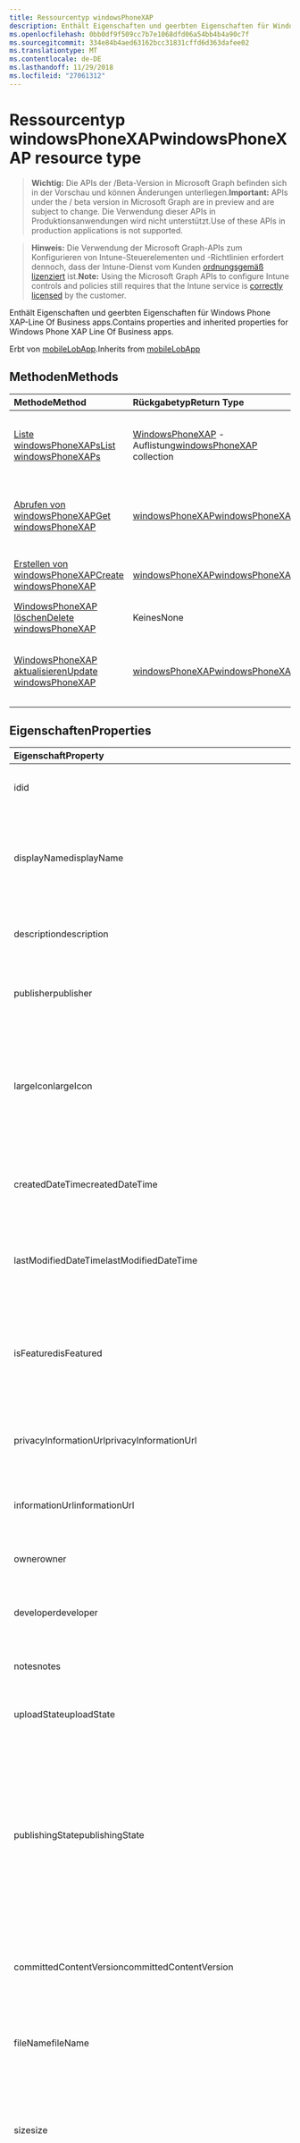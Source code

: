```yaml
---
title: Ressourcentyp windowsPhoneXAP
description: Enthält Eigenschaften und geerbten Eigenschaften für Windows Phone XAP-Line Of Business apps.
ms.openlocfilehash: 0bb0df9f509cc7b7e1068dfd06a54bb4b4a90c7f
ms.sourcegitcommit: 334e84b4aed63162bcc31831cffd6d363dafee02
ms.translationtype: MT
ms.contentlocale: de-DE
ms.lasthandoff: 11/29/2018
ms.locfileid: "27061312"
---
```

# <a name="windowsphonexap-resource-type"></a><span data-ttu-id="f2d7f-103">Ressourcentyp windowsPhoneXAP</span><span class="sxs-lookup"><span data-stu-id="f2d7f-103">windowsPhoneXAP resource type</span></span>

> <span data-ttu-id="f2d7f-104">**Wichtig:** Die APIs der /Beta-Version in Microsoft Graph befinden sich in der Vorschau und können Änderungen unterliegen.</span><span class="sxs-lookup"><span data-stu-id="f2d7f-104">**Important:** APIs under the / beta version in Microsoft Graph are in preview and are subject to change.</span></span> <span data-ttu-id="f2d7f-105">Die Verwendung dieser APIs in Produktionsanwendungen wird nicht unterstützt.</span><span class="sxs-lookup"><span data-stu-id="f2d7f-105">Use of these APIs in production applications is not supported.</span></span>

> <span data-ttu-id="f2d7f-106">**Hinweis:** Die Verwendung der Microsoft Graph-APIs zum Konfigurieren von Intune-Steuerelementen und -Richtlinien erfordert dennoch, dass der Intune-Dienst vom Kunden [ordnungsgemäß lizenziert](https://go.microsoft.com/fwlink/?linkid=839381) ist.</span><span class="sxs-lookup"><span data-stu-id="f2d7f-106">**Note:** Using the Microsoft Graph APIs to configure Intune controls and policies still requires that the Intune service is [correctly licensed](https://go.microsoft.com/fwlink/?linkid=839381) by the customer.</span></span>

<span data-ttu-id="f2d7f-107">Enthält Eigenschaften und geerbten Eigenschaften für Windows Phone XAP-Line Of Business apps.</span><span class="sxs-lookup"><span data-stu-id="f2d7f-107">Contains properties and inherited properties for Windows Phone XAP Line Of Business apps.</span></span>

<span data-ttu-id="f2d7f-108">Erbt von [mobileLobApp](../resources/intune-apps-mobilelobapp.md).</span><span class="sxs-lookup"><span data-stu-id="f2d7f-108">Inherits from [mobileLobApp](../resources/intune-apps-mobilelobapp.md)</span></span>

## <a name="methods"></a><span data-ttu-id="f2d7f-109">Methoden</span><span class="sxs-lookup"><span data-stu-id="f2d7f-109">Methods</span></span>
|<span data-ttu-id="f2d7f-110">Methode</span><span class="sxs-lookup"><span data-stu-id="f2d7f-110">Method</span></span>|<span data-ttu-id="f2d7f-111">Rückgabetyp</span><span class="sxs-lookup"><span data-stu-id="f2d7f-111">Return Type</span></span>|<span data-ttu-id="f2d7f-112">Beschreibung</span><span class="sxs-lookup"><span data-stu-id="f2d7f-112">Description</span></span>|
|:---|:---|:---|
|[<span data-ttu-id="f2d7f-113">Liste windowsPhoneXAPs</span><span class="sxs-lookup"><span data-stu-id="f2d7f-113">List windowsPhoneXAPs</span></span>](../api/intune-apps-windowsphonexap-list.md)|<span data-ttu-id="f2d7f-114">[WindowsPhoneXAP](../resources/intune-apps-windowsphonexap.md) -Auflistung</span><span class="sxs-lookup"><span data-stu-id="f2d7f-114">[windowsPhoneXAP](../resources/intune-apps-windowsphonexap.md) collection</span></span>|<span data-ttu-id="f2d7f-115">Listeneigenschaften und Beziehungen der [WindowsPhoneXAP](../resources/intune-apps-windowsphonexap.md) -Objekte.</span><span class="sxs-lookup"><span data-stu-id="f2d7f-115">List properties and relationships of the [windowsPhoneXAP](../resources/intune-apps-windowsphonexap.md) objects.</span></span>|
|[<span data-ttu-id="f2d7f-116">Abrufen von windowsPhoneXAP</span><span class="sxs-lookup"><span data-stu-id="f2d7f-116">Get windowsPhoneXAP</span></span>](../api/intune-apps-windowsphonexap-get.md)|[<span data-ttu-id="f2d7f-117">windowsPhoneXAP</span><span class="sxs-lookup"><span data-stu-id="f2d7f-117">windowsPhoneXAP</span></span>](../resources/intune-apps-windowsphonexap.md)|<span data-ttu-id="f2d7f-118">Lesen Sie Eigenschaften und Beziehungen des [WindowsPhoneXAP](../resources/intune-apps-windowsphonexap.md) -Objekts.</span><span class="sxs-lookup"><span data-stu-id="f2d7f-118">Read properties and relationships of the [windowsPhoneXAP](../resources/intune-apps-windowsphonexap.md) object.</span></span>|
|[<span data-ttu-id="f2d7f-119">Erstellen von windowsPhoneXAP</span><span class="sxs-lookup"><span data-stu-id="f2d7f-119">Create windowsPhoneXAP</span></span>](../api/intune-apps-windowsphonexap-create.md)|[<span data-ttu-id="f2d7f-120">windowsPhoneXAP</span><span class="sxs-lookup"><span data-stu-id="f2d7f-120">windowsPhoneXAP</span></span>](../resources/intune-apps-windowsphonexap.md)|<span data-ttu-id="f2d7f-121">Erstellen eines neuen [WindowsPhoneXAP](../resources/intune-apps-windowsphonexap.md) -Objekts.</span><span class="sxs-lookup"><span data-stu-id="f2d7f-121">Create a new [windowsPhoneXAP](../resources/intune-apps-windowsphonexap.md) object.</span></span>|
|[<span data-ttu-id="f2d7f-122">WindowsPhoneXAP löschen</span><span class="sxs-lookup"><span data-stu-id="f2d7f-122">Delete windowsPhoneXAP</span></span>](../api/intune-apps-windowsphonexap-delete.md)|<span data-ttu-id="f2d7f-123">Keines</span><span class="sxs-lookup"><span data-stu-id="f2d7f-123">None</span></span>|<span data-ttu-id="f2d7f-124">Löscht eine [WindowsPhoneXAP](../resources/intune-apps-windowsphonexap.md).</span><span class="sxs-lookup"><span data-stu-id="f2d7f-124">Deletes a [windowsPhoneXAP](../resources/intune-apps-windowsphonexap.md).</span></span>|
|[<span data-ttu-id="f2d7f-125">WindowsPhoneXAP aktualisieren</span><span class="sxs-lookup"><span data-stu-id="f2d7f-125">Update windowsPhoneXAP</span></span>](../api/intune-apps-windowsphonexap-update.md)|[<span data-ttu-id="f2d7f-126">windowsPhoneXAP</span><span class="sxs-lookup"><span data-stu-id="f2d7f-126">windowsPhoneXAP</span></span>](../resources/intune-apps-windowsphonexap.md)|<span data-ttu-id="f2d7f-127">Aktualisieren Sie die Eigenschaften eines [WindowsPhoneXAP](../resources/intune-apps-windowsphonexap.md) -Objekts.</span><span class="sxs-lookup"><span data-stu-id="f2d7f-127">Update the properties of a [windowsPhoneXAP](../resources/intune-apps-windowsphonexap.md) object.</span></span>|

## <a name="properties"></a><span data-ttu-id="f2d7f-128">Eigenschaften</span><span class="sxs-lookup"><span data-stu-id="f2d7f-128">Properties</span></span>
|<span data-ttu-id="f2d7f-129">Eigenschaft</span><span class="sxs-lookup"><span data-stu-id="f2d7f-129">Property</span></span>|<span data-ttu-id="f2d7f-130">Typ</span><span class="sxs-lookup"><span data-stu-id="f2d7f-130">Type</span></span>|<span data-ttu-id="f2d7f-131">Beschreibung</span><span class="sxs-lookup"><span data-stu-id="f2d7f-131">Description</span></span>|
|:---|:---|:---|
|<span data-ttu-id="f2d7f-132">id</span><span class="sxs-lookup"><span data-stu-id="f2d7f-132">id</span></span>|<span data-ttu-id="f2d7f-133">String</span><span class="sxs-lookup"><span data-stu-id="f2d7f-133">String</span></span>|<span data-ttu-id="f2d7f-134">Schlüssel der Entität</span><span class="sxs-lookup"><span data-stu-id="f2d7f-134">Key of the entity.</span></span> <span data-ttu-id="f2d7f-135">Geerbt von [mobileApp](../resources/intune-apps-mobileapp.md).</span><span class="sxs-lookup"><span data-stu-id="f2d7f-135">Inherited from [mobileApp](../resources/intune-apps-mobileapp.md)</span></span>|
|<span data-ttu-id="f2d7f-136">displayName</span><span class="sxs-lookup"><span data-stu-id="f2d7f-136">displayName</span></span>|<span data-ttu-id="f2d7f-137">String</span><span class="sxs-lookup"><span data-stu-id="f2d7f-137">String</span></span>|<span data-ttu-id="f2d7f-138">Der vom Administrator bereitgestellte oder importierte Titel der App.</span><span class="sxs-lookup"><span data-stu-id="f2d7f-138">The admin provided or imported title of the app.</span></span> <span data-ttu-id="f2d7f-139">Geerbt von [mobileApp](../resources/intune-apps-mobileapp.md).</span><span class="sxs-lookup"><span data-stu-id="f2d7f-139">Inherited from [mobileApp](../resources/intune-apps-mobileapp.md)</span></span>|
|<span data-ttu-id="f2d7f-140">description</span><span class="sxs-lookup"><span data-stu-id="f2d7f-140">description</span></span>|<span data-ttu-id="f2d7f-141">String</span><span class="sxs-lookup"><span data-stu-id="f2d7f-141">String</span></span>|<span data-ttu-id="f2d7f-142">Beschreibung der App.</span><span class="sxs-lookup"><span data-stu-id="f2d7f-142">The description of the app.</span></span> <span data-ttu-id="f2d7f-143">Geerbt von [mobileApp](../resources/intune-apps-mobileapp.md).</span><span class="sxs-lookup"><span data-stu-id="f2d7f-143">Inherited from [mobileApp](../resources/intune-apps-mobileapp.md)</span></span>|
|<span data-ttu-id="f2d7f-144">publisher</span><span class="sxs-lookup"><span data-stu-id="f2d7f-144">publisher</span></span>|<span data-ttu-id="f2d7f-145">String</span><span class="sxs-lookup"><span data-stu-id="f2d7f-145">String</span></span>|<span data-ttu-id="f2d7f-146">Der Herausgeber der App.</span><span class="sxs-lookup"><span data-stu-id="f2d7f-146">The publisher of the app.</span></span> <span data-ttu-id="f2d7f-147">Geerbt von [mobileApp](../resources/intune-apps-mobileapp.md).</span><span class="sxs-lookup"><span data-stu-id="f2d7f-147">Inherited from [mobileApp](../resources/intune-apps-mobileapp.md)</span></span>|
|<span data-ttu-id="f2d7f-148">largeIcon</span><span class="sxs-lookup"><span data-stu-id="f2d7f-148">largeIcon</span></span>|[<span data-ttu-id="f2d7f-149">mimeContent</span><span class="sxs-lookup"><span data-stu-id="f2d7f-149">mimeContent</span></span>](../resources/intune-shared-mimecontent.md)|<span data-ttu-id="f2d7f-150">Das große Symbol, das in den App-Details angezeigt und für den Upload des Symbols verwendet werden soll.</span><span class="sxs-lookup"><span data-stu-id="f2d7f-150">The large icon, to be displayed in the app details and used for upload of the icon.</span></span> <span data-ttu-id="f2d7f-151">Geerbt von [mobileApp](../resources/intune-apps-mobileapp.md).</span><span class="sxs-lookup"><span data-stu-id="f2d7f-151">Inherited from [mobileApp](../resources/intune-apps-mobileapp.md)</span></span>|
|<span data-ttu-id="f2d7f-152">createdDateTime</span><span class="sxs-lookup"><span data-stu-id="f2d7f-152">createdDateTime</span></span>|<span data-ttu-id="f2d7f-153">DateTimeOffset</span><span class="sxs-lookup"><span data-stu-id="f2d7f-153">DateTimeOffset</span></span>|<span data-ttu-id="f2d7f-154">Datum und Uhrzeit der Erstellung der App.</span><span class="sxs-lookup"><span data-stu-id="f2d7f-154">The date and time the app was created.</span></span> <span data-ttu-id="f2d7f-155">Geerbt von [mobileApp](../resources/intune-apps-mobileapp.md).</span><span class="sxs-lookup"><span data-stu-id="f2d7f-155">Inherited from [mobileApp](../resources/intune-apps-mobileapp.md)</span></span>|
|<span data-ttu-id="f2d7f-156">lastModifiedDateTime</span><span class="sxs-lookup"><span data-stu-id="f2d7f-156">lastModifiedDateTime</span></span>|<span data-ttu-id="f2d7f-157">DateTimeOffset</span><span class="sxs-lookup"><span data-stu-id="f2d7f-157">DateTimeOffset</span></span>|<span data-ttu-id="f2d7f-158">Datum und Uhrzeit der letzten Änderung der App.</span><span class="sxs-lookup"><span data-stu-id="f2d7f-158">The date and time the app was last modified.</span></span> <span data-ttu-id="f2d7f-159">Geerbt von [mobileApp](../resources/intune-apps-mobileapp.md).</span><span class="sxs-lookup"><span data-stu-id="f2d7f-159">Inherited from [mobileApp](../resources/intune-apps-mobileapp.md)</span></span>|
|<span data-ttu-id="f2d7f-160">isFeatured</span><span class="sxs-lookup"><span data-stu-id="f2d7f-160">isFeatured</span></span>|<span data-ttu-id="f2d7f-161">Boolescher Wert</span><span class="sxs-lookup"><span data-stu-id="f2d7f-161">Boolean</span></span>|<span data-ttu-id="f2d7f-162">Wert, der angibt, ob die App vom Administrator als empfohlen markiert wurde. Geerbt von [mobileApp](../resources/intune-apps-mobileapp.md).</span><span class="sxs-lookup"><span data-stu-id="f2d7f-162">The value indicating whether the app is marked as featured by the admin. Inherited from [mobileApp](../resources/intune-apps-mobileapp.md)</span></span>|
|<span data-ttu-id="f2d7f-163">privacyInformationUrl</span><span class="sxs-lookup"><span data-stu-id="f2d7f-163">privacyInformationUrl</span></span>|<span data-ttu-id="f2d7f-164">String</span><span class="sxs-lookup"><span data-stu-id="f2d7f-164">String</span></span>|<span data-ttu-id="f2d7f-165">URL zur Datenschutzerklärung.</span><span class="sxs-lookup"><span data-stu-id="f2d7f-165">The privacy statement Url.</span></span> <span data-ttu-id="f2d7f-166">Geerbt von [mobileApp](../resources/intune-apps-mobileapp.md).</span><span class="sxs-lookup"><span data-stu-id="f2d7f-166">Inherited from [mobileApp](../resources/intune-apps-mobileapp.md)</span></span>|
|<span data-ttu-id="f2d7f-167">informationUrl</span><span class="sxs-lookup"><span data-stu-id="f2d7f-167">informationUrl</span></span>|<span data-ttu-id="f2d7f-168">String</span><span class="sxs-lookup"><span data-stu-id="f2d7f-168">String</span></span>|<span data-ttu-id="f2d7f-169">URL zur Seite mit weiteren Informationen.</span><span class="sxs-lookup"><span data-stu-id="f2d7f-169">The more information Url.</span></span> <span data-ttu-id="f2d7f-170">Geerbt von [mobileApp](../resources/intune-apps-mobileapp.md).</span><span class="sxs-lookup"><span data-stu-id="f2d7f-170">Inherited from [mobileApp](../resources/intune-apps-mobileapp.md)</span></span>|
|<span data-ttu-id="f2d7f-171">owner</span><span class="sxs-lookup"><span data-stu-id="f2d7f-171">owner</span></span>|<span data-ttu-id="f2d7f-172">String</span><span class="sxs-lookup"><span data-stu-id="f2d7f-172">String</span></span>|<span data-ttu-id="f2d7f-173">Der Besitzer der App.</span><span class="sxs-lookup"><span data-stu-id="f2d7f-173">The owner of the app.</span></span> <span data-ttu-id="f2d7f-174">Geerbt von [mobileApp](../resources/intune-apps-mobileapp.md).</span><span class="sxs-lookup"><span data-stu-id="f2d7f-174">Inherited from [mobileApp](../resources/intune-apps-mobileapp.md)</span></span>|
|<span data-ttu-id="f2d7f-175">developer</span><span class="sxs-lookup"><span data-stu-id="f2d7f-175">developer</span></span>|<span data-ttu-id="f2d7f-176">String</span><span class="sxs-lookup"><span data-stu-id="f2d7f-176">String</span></span>|<span data-ttu-id="f2d7f-177">Der Entwickler der App.</span><span class="sxs-lookup"><span data-stu-id="f2d7f-177">The developer of the app.</span></span> <span data-ttu-id="f2d7f-178">Geerbt von [mobileApp](../resources/intune-apps-mobileapp.md).</span><span class="sxs-lookup"><span data-stu-id="f2d7f-178">Inherited from [mobileApp](../resources/intune-apps-mobileapp.md)</span></span>|
|<span data-ttu-id="f2d7f-179">notes</span><span class="sxs-lookup"><span data-stu-id="f2d7f-179">notes</span></span>|<span data-ttu-id="f2d7f-180">String</span><span class="sxs-lookup"><span data-stu-id="f2d7f-180">String</span></span>|<span data-ttu-id="f2d7f-181">Hinweise zur App.</span><span class="sxs-lookup"><span data-stu-id="f2d7f-181">Notes for the app.</span></span> <span data-ttu-id="f2d7f-182">Geerbt von [mobileApp](../resources/intune-apps-mobileapp.md).</span><span class="sxs-lookup"><span data-stu-id="f2d7f-182">Inherited from [mobileApp](../resources/intune-apps-mobileapp.md)</span></span>|
|<span data-ttu-id="f2d7f-183">uploadState</span><span class="sxs-lookup"><span data-stu-id="f2d7f-183">uploadState</span></span>|<span data-ttu-id="f2d7f-184">Int32</span><span class="sxs-lookup"><span data-stu-id="f2d7f-184">Int32</span></span>|<span data-ttu-id="f2d7f-185">Der Upload-Zustand.</span><span class="sxs-lookup"><span data-stu-id="f2d7f-185">The upload state.</span></span> <span data-ttu-id="f2d7f-186">Geerbt von [mobileApp](../resources/intune-apps-mobileapp.md).</span><span class="sxs-lookup"><span data-stu-id="f2d7f-186">Inherited from [mobileApp](../resources/intune-apps-mobileapp.md)</span></span>|
|<span data-ttu-id="f2d7f-187">publishingState</span><span class="sxs-lookup"><span data-stu-id="f2d7f-187">publishingState</span></span>|[<span data-ttu-id="f2d7f-188">mobileAppPublishingState</span><span class="sxs-lookup"><span data-stu-id="f2d7f-188">mobileAppPublishingState</span></span>](../resources/intune-apps-mobileapppublishingstate.md)|<span data-ttu-id="f2d7f-189">Der Veröffentlichungsstatus der App.</span><span class="sxs-lookup"><span data-stu-id="f2d7f-189">The publishing state for the app.</span></span> <span data-ttu-id="f2d7f-190">Eine App kann erst zugewiesen werden, wenn sie veröffentlicht wurde.</span><span class="sxs-lookup"><span data-stu-id="f2d7f-190">The app cannot be assigned unless the app is published.</span></span> <span data-ttu-id="f2d7f-191">Geerbt von [MobileApp](../resources/intune-apps-mobileapp.md).</span><span class="sxs-lookup"><span data-stu-id="f2d7f-191">Inherited from [mobileApp](../resources/intune-apps-mobileapp.md).</span></span> <span data-ttu-id="f2d7f-192">Mögliche Werte sind: `notPublished`, `processing` und `published`.</span><span class="sxs-lookup"><span data-stu-id="f2d7f-192">Possible values are: `notPublished`, `processing`, `published`.</span></span>|
|<span data-ttu-id="f2d7f-193">committedContentVersion</span><span class="sxs-lookup"><span data-stu-id="f2d7f-193">committedContentVersion</span></span>|<span data-ttu-id="f2d7f-194">String</span><span class="sxs-lookup"><span data-stu-id="f2d7f-194">String</span></span>|<span data-ttu-id="f2d7f-195">Die interne zugesicherte Inhaltsversion.</span><span class="sxs-lookup"><span data-stu-id="f2d7f-195">The internal committed content version.</span></span> <span data-ttu-id="f2d7f-196">Geerbt von [mobileLobApp](../resources/intune-apps-mobilelobapp.md).</span><span class="sxs-lookup"><span data-stu-id="f2d7f-196">Inherited from [mobileLobApp](../resources/intune-apps-mobilelobapp.md)</span></span>|
|<span data-ttu-id="f2d7f-197">fileName</span><span class="sxs-lookup"><span data-stu-id="f2d7f-197">fileName</span></span>|<span data-ttu-id="f2d7f-198">String</span><span class="sxs-lookup"><span data-stu-id="f2d7f-198">String</span></span>|<span data-ttu-id="f2d7f-199">Name der Hauptdatei der Branchenanwendung.</span><span class="sxs-lookup"><span data-stu-id="f2d7f-199">The name of the main Lob application file.</span></span> <span data-ttu-id="f2d7f-200">Geerbt von [mobileLobApp](../resources/intune-apps-mobilelobapp.md).</span><span class="sxs-lookup"><span data-stu-id="f2d7f-200">Inherited from [mobileLobApp](../resources/intune-apps-mobilelobapp.md)</span></span>|
|<span data-ttu-id="f2d7f-201">size</span><span class="sxs-lookup"><span data-stu-id="f2d7f-201">size</span></span>|<span data-ttu-id="f2d7f-202">Int64</span><span class="sxs-lookup"><span data-stu-id="f2d7f-202">Int64</span></span>|<span data-ttu-id="f2d7f-203">Gesamtgröße einschließlich aller hochgeladenen Dateien.</span><span class="sxs-lookup"><span data-stu-id="f2d7f-203">The total size, including all uploaded files.</span></span> <span data-ttu-id="f2d7f-204">Geerbt von [mobileLobApp](../resources/intune-apps-mobilelobapp.md).</span><span class="sxs-lookup"><span data-stu-id="f2d7f-204">Inherited from [mobileLobApp](../resources/intune-apps-mobilelobapp.md)</span></span>|
|<span data-ttu-id="f2d7f-205">minimumSupportedOperatingSystem</span><span class="sxs-lookup"><span data-stu-id="f2d7f-205">minimumSupportedOperatingSystem</span></span>|[<span data-ttu-id="f2d7f-206">windowsMinimumOperatingSystem</span><span class="sxs-lookup"><span data-stu-id="f2d7f-206">windowsMinimumOperatingSystem</span></span>](../resources/intune-apps-windowsminimumoperatingsystem.md)|<span data-ttu-id="f2d7f-207">Der Wert für die Mindestversion des verwendbaren Betriebssystems.</span><span class="sxs-lookup"><span data-stu-id="f2d7f-207">The value for the minimum applicable operating system.</span></span>|
|<span data-ttu-id="f2d7f-208">productIdentifier</span><span class="sxs-lookup"><span data-stu-id="f2d7f-208">productIdentifier</span></span>|<span data-ttu-id="f2d7f-209">String</span><span class="sxs-lookup"><span data-stu-id="f2d7f-209">String</span></span>|<span data-ttu-id="f2d7f-210">Die Produkt-ID.</span><span class="sxs-lookup"><span data-stu-id="f2d7f-210">The Product Identifier.</span></span>|
|<span data-ttu-id="f2d7f-211">identityVersion</span><span class="sxs-lookup"><span data-stu-id="f2d7f-211">identityVersion</span></span>|<span data-ttu-id="f2d7f-212">String</span><span class="sxs-lookup"><span data-stu-id="f2d7f-212">String</span></span>|<span data-ttu-id="f2d7f-213">Die Version der Identität</span><span class="sxs-lookup"><span data-stu-id="f2d7f-213">The identity version.</span></span>|

## <a name="relationships"></a><span data-ttu-id="f2d7f-214">Beziehungen</span><span class="sxs-lookup"><span data-stu-id="f2d7f-214">Relationships</span></span>
|<span data-ttu-id="f2d7f-215">Beziehung</span><span class="sxs-lookup"><span data-stu-id="f2d7f-215">Relationship</span></span>|<span data-ttu-id="f2d7f-216">Typ</span><span class="sxs-lookup"><span data-stu-id="f2d7f-216">Type</span></span>|<span data-ttu-id="f2d7f-217">Beschreibung</span><span class="sxs-lookup"><span data-stu-id="f2d7f-217">Description</span></span>|
|:---|:---|:---|
|<span data-ttu-id="f2d7f-218">categories</span><span class="sxs-lookup"><span data-stu-id="f2d7f-218">categories</span></span>|<span data-ttu-id="f2d7f-219">Sammlung von Objekten des Typs [mobileAppCategory](../resources/intune-apps-mobileappcategory.md)</span><span class="sxs-lookup"><span data-stu-id="f2d7f-219">[mobileAppCategory](../resources/intune-apps-mobileappcategory.md) collection</span></span>|<span data-ttu-id="f2d7f-220">Die Liste der Kategorien für diese App.</span><span class="sxs-lookup"><span data-stu-id="f2d7f-220">The list of categories for this app.</span></span> <span data-ttu-id="f2d7f-221">Geerbt von [mobileApp](../resources/intune-apps-mobileapp.md).</span><span class="sxs-lookup"><span data-stu-id="f2d7f-221">Inherited from [mobileApp](../resources/intune-apps-mobileapp.md)</span></span>|
|<span data-ttu-id="f2d7f-222">assignments</span><span class="sxs-lookup"><span data-stu-id="f2d7f-222">assignments</span></span>|<span data-ttu-id="f2d7f-223">[mobileAppAssignment](../resources/intune-apps-mobileappassignment.md)-Sammlung</span><span class="sxs-lookup"><span data-stu-id="f2d7f-223">[mobileAppAssignment](../resources/intune-apps-mobileappassignment.md) collection</span></span>|<span data-ttu-id="f2d7f-224">Die Liste von Gruppenzuweisungen für diese mobile App.</span><span class="sxs-lookup"><span data-stu-id="f2d7f-224">The list of group assignments for this mobile app.</span></span> <span data-ttu-id="f2d7f-225">Geerbt von [mobileApp](../resources/intune-apps-mobileapp.md).</span><span class="sxs-lookup"><span data-stu-id="f2d7f-225">Inherited from [mobileApp](../resources/intune-apps-mobileapp.md)</span></span>|
|<span data-ttu-id="f2d7f-226">installSummary</span><span class="sxs-lookup"><span data-stu-id="f2d7f-226">installSummary</span></span>|[<span data-ttu-id="f2d7f-227">mobileAppInstallSummary</span><span class="sxs-lookup"><span data-stu-id="f2d7f-227">mobileAppInstallSummary</span></span>](../resources/intune-apps-mobileappinstallsummary.md)|<span data-ttu-id="f2d7f-228">Die Installationszusammenfassung für die mobile App.</span><span class="sxs-lookup"><span data-stu-id="f2d7f-228">Mobile App Install Summary.</span></span> <span data-ttu-id="f2d7f-229">Geerbt von [mobileApp](../resources/intune-apps-mobileapp.md).</span><span class="sxs-lookup"><span data-stu-id="f2d7f-229">Inherited from [mobileApp](../resources/intune-apps-mobileapp.md)</span></span>|
|<span data-ttu-id="f2d7f-230">deviceStatuses</span><span class="sxs-lookup"><span data-stu-id="f2d7f-230">deviceStatuses</span></span>|<span data-ttu-id="f2d7f-231">[MobileAppInstallStatus](../resources/intune-apps-mobileappinstallstatus.md) -Auflistung</span><span class="sxs-lookup"><span data-stu-id="f2d7f-231">[mobileAppInstallStatus](../resources/intune-apps-mobileappinstallstatus.md) collection</span></span>|<span data-ttu-id="f2d7f-232">Die Liste der Installationsstatus für diese mobile app.</span><span class="sxs-lookup"><span data-stu-id="f2d7f-232">The list of installation states for this mobile app.</span></span> <span data-ttu-id="f2d7f-233">Geerbt von [mobileApp](../resources/intune-apps-mobileapp.md).</span><span class="sxs-lookup"><span data-stu-id="f2d7f-233">Inherited from [mobileApp](../resources/intune-apps-mobileapp.md)</span></span>|
|<span data-ttu-id="f2d7f-234">userStatuses</span><span class="sxs-lookup"><span data-stu-id="f2d7f-234">userStatuses</span></span>|<span data-ttu-id="f2d7f-235">[UserAppInstallStatus](../resources/intune-apps-userappinstallstatus.md) -Auflistung</span><span class="sxs-lookup"><span data-stu-id="f2d7f-235">[userAppInstallStatus](../resources/intune-apps-userappinstallstatus.md) collection</span></span>|<span data-ttu-id="f2d7f-236">Die Liste der Installationsstatus für diese mobile app.</span><span class="sxs-lookup"><span data-stu-id="f2d7f-236">The list of installation states for this mobile app.</span></span> <span data-ttu-id="f2d7f-237">Geerbt von [mobileApp](../resources/intune-apps-mobileapp.md).</span><span class="sxs-lookup"><span data-stu-id="f2d7f-237">Inherited from [mobileApp](../resources/intune-apps-mobileapp.md)</span></span>|
|<span data-ttu-id="f2d7f-238">contentVersions</span><span class="sxs-lookup"><span data-stu-id="f2d7f-238">contentVersions</span></span>|<span data-ttu-id="f2d7f-239">Sammlung von Objekten des Typs [mobileAppContent](../resources/intune-apps-mobileappcontent.md)</span><span class="sxs-lookup"><span data-stu-id="f2d7f-239">[mobileAppContent](../resources/intune-apps-mobileappcontent.md) collection</span></span>|<span data-ttu-id="f2d7f-240">Liste der Versionen der App-Inhalte.</span><span class="sxs-lookup"><span data-stu-id="f2d7f-240">The list of content versions for this app.</span></span> <span data-ttu-id="f2d7f-241">Geerbt von [mobileLobApp](../resources/intune-apps-mobilelobapp.md).</span><span class="sxs-lookup"><span data-stu-id="f2d7f-241">Inherited from [mobileLobApp](../resources/intune-apps-mobilelobapp.md)</span></span>|

## <a name="json-representation"></a><span data-ttu-id="f2d7f-242">JSON-Darstellung</span><span class="sxs-lookup"><span data-stu-id="f2d7f-242">JSON Representation</span></span>
<span data-ttu-id="f2d7f-243">Es folgt eine JSON-Darstellung der Ressource.</span><span class="sxs-lookup"><span data-stu-id="f2d7f-243">Here is a JSON representation of the resource.</span></span>
<!-- {
  "blockType": "resource",
  "keyProperty": "id",
  "@odata.type": "microsoft.graph.windowsPhoneXAP"
}
-->
``` json
{
  "@odata.type": "#microsoft.graph.windowsPhoneXAP",
  "id": "String (identifier)",
  "displayName": "String",
  "description": "String",
  "publisher": "String",
  "largeIcon": {
    "@odata.type": "microsoft.graph.mimeContent",
    "type": "String",
    "value": "binary"
  },
  "createdDateTime": "String (timestamp)",
  "lastModifiedDateTime": "String (timestamp)",
  "isFeatured": true,
  "privacyInformationUrl": "String",
  "informationUrl": "String",
  "owner": "String",
  "developer": "String",
  "notes": "String",
  "uploadState": 1024,
  "publishingState": "String",
  "committedContentVersion": "String",
  "fileName": "String",
  "size": 1024,
  "minimumSupportedOperatingSystem": {
    "@odata.type": "microsoft.graph.windowsMinimumOperatingSystem",
    "v8_0": true,
    "v8_1": true,
    "v10_0": true,
    "v10_1607": true,
    "v10_1703": true,
    "v10_1709": true,
    "v10_1803": true
  },
  "productIdentifier": "String",
  "identityVersion": "String"
}
```





